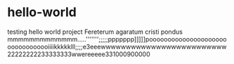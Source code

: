 # hello-world
testing hello world project
Fereterum agaratum cristi pondus
mmmmmmmmmmmmm.....''''''';;;;;ppppppp]]]]]pooooooooooooooooooooooooooooooooiiiikkkkklll;;;;e3eeewwwwwwwwwwwwwwwwwwwwwwwww22222222233333333wwereeeee331000900000

